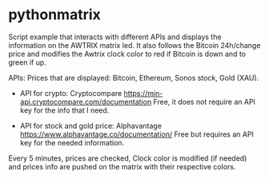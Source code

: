# pythonmatrix

Script example that interacts with different APIs and displays the information on the AWTRIX matrix led.
It also follows the Bitcoin 24h/change price and modifies the Awtrix clock color to red if Bitcoin is down and to green if up.

APIs:
Prices that are displayed: Bitcoin, Ethereum, Sonos stock, Gold (XAU).

- API for crypto: Cryptocompare https://min-api.cryptocompare.com/documentation
Free, it does not require an API key for the info that I need.

- API for stock and gold price: Alphavantage https://www.alphavantage.co/documentation/
Free but requires an API key for the needed information.

Every 5 minutes, prices are checked, Clock color is modified (if needed) and prices info are pushed on the matrix with their respective colors.
